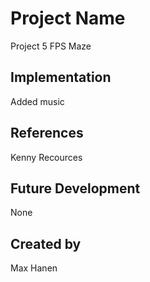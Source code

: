 # Project Name
Project 5 FPS Maze 

## Implementation
Added music

## References
Kenny Recources 

## Future Development
None 

## Created by
Max Hanen 

